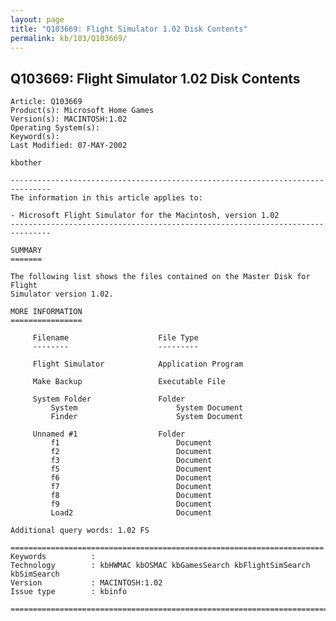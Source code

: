 ```yaml
---
layout: page
title: "Q103669: Flight Simulator 1.02 Disk Contents"
permalink: kb/103/Q103669/
---
```


## Q103669: Flight Simulator 1.02 Disk Contents

	Article: Q103669
	Product(s): Microsoft Home Games
	Version(s): MACINTOSH:1.02
	Operating System(s): 
	Keyword(s): 
	Last Modified: 07-MAY-2002
	
	kbother
	
	-------------------------------------------------------------------------------
	The information in this article applies to:
	
	- Microsoft Flight Simulator for the Macintosh, version 1.02 
	-------------------------------------------------------------------------------
	
	SUMMARY
	=======
	
	The following list shows the files contained on the Master Disk for Flight
	Simulator version 1.02.
	
	MORE INFORMATION
	================
	
	     Filename                    File Type
	     --------                    ---------
	
	     Flight Simulator            Application Program
	
	     Make Backup                 Executable File
	
	     System Folder               Folder
	         System                      System Document
	         Finder                      System Document
	
	     Unnamed #1                  Folder
	         f1                          Document
	         f2                          Document
	         f3                          Document
	         f5                          Document
	         f6                          Document
	         f7                          Document
	         f8                          Document
	         f9                          Document
	         Load2                       Document
	
	Additional query words: 1.02 FS
	
	======================================================================
	Keywords          :  
	Technology        : kbHWMAC kbOSMAC kbGamesSearch kbFlightSimSearch kbSimSearch
	Version           : MACINTOSH:1.02
	Issue type        : kbinfo
	
	=============================================================================
	
